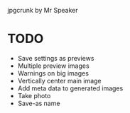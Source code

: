 jpgcrunk by Mr Speaker

# TODO

* Save settings as previews
* Multiple preview images
* Warnings on big images
* Vertically center main image
* Add meta data to generated images
* Take photo
* Save-as name

